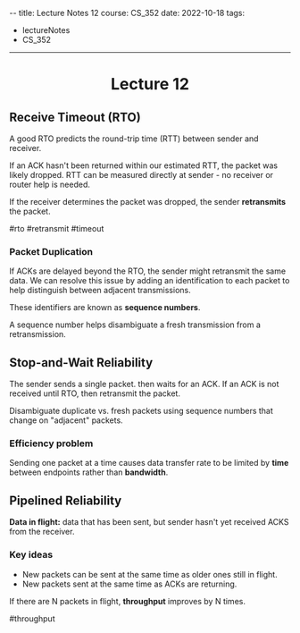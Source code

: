 --
title: Lecture Notes 12
course: CS_352
date: 2022-10-18
tags: 
- lectureNotes
- CS_352
---

<center><h1>Lecture 12</h1></center>

## Receive Timeout (RTO)
A good RTO predicts the round-trip time (RTT) between sender and receiver. 

If an ACK hasn't been returned within our estimated RTT, the packet was likely dropped. RTT can be measured directly at sender - no receiver or router help is needed. 

If the receiver determines the packet was dropped, the sender **retransmits** the packet.

#rto #retransmit #timeout

### Packet Duplication
If ACKs are delayed beyond the RTO, the sender might retransmit the same data. We can resolve this issue by adding an identification to each packet to help distinguish between adjacent transmissions.

These identifiers are known as **sequence numbers**.

A sequence number helps disambiguate a fresh transmission from a retransmission.

## Stop-and-Wait Reliability

The sender sends a single packet. then waits for an ACK. If an ACK is not received until RTO, then retransmit the packet.

Disambiguate duplicate vs. fresh packets using sequence numbers that change on "adjacent" packets.

### Efficiency problem
Sending one packet at a time causes data transfer rate to be limited by **time** between endpoints rather than **bandwidth**.

## Pipelined Reliability
**Data in flight:** data that has been sent, but sender hasn't yet received ACKS from the receiver.

### Key ideas
- New packets can be sent at the same time as older ones still in flight.
- New packets sent at the same time as ACKs are returning.

If there are N packets in flight, **throughput** improves by N times.

#throughput